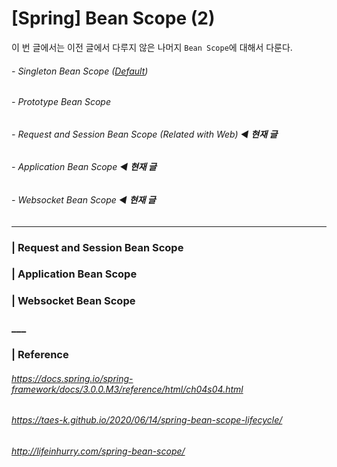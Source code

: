 # [Spring] Bean Scope (2)

이 번 글에서는 이전 글에서 다루지 않은 나머지 `Bean Scope`에 대해서 다룬다. 

###### - Singleton Bean Scope (<u>Default</u>) 

###### - Prototype Bean Scope 

###### - Request and Session Bean Scope (Related with Web) ◀︎ **현재 글**

###### - Application Bean Scope ◀︎ **현재 글**

###### - Websocket Bean Scope ◀︎ **현재 글**

___

### | Request and Session Bean Scope 



### | Application Bean Scope 



### | Websocket Bean Scope 



### ___

### | Reference 

###### https://docs.spring.io/spring-framework/docs/3.0.0.M3/reference/html/ch04s04.html

###### https://taes-k.github.io/2020/06/14/spring-bean-scope-lifecycle/

###### http://lifeinhurry.com/spring-bean-scope/

